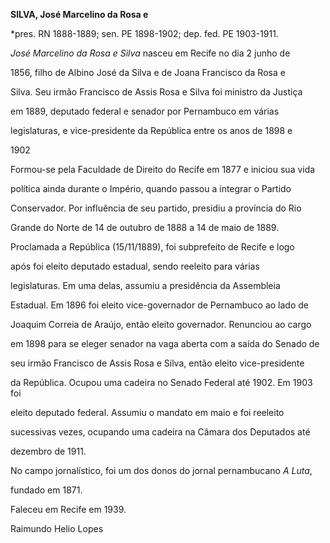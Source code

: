 **SILVA, José Marcelino da Rosa e**



\*pres. RN 1888-1889; sen. PE 1898-1902; dep. fed. PE 1903-1911.



*José Marcelino da Rosa e Silva* nasceu em Recife no dia 2 junho de

1856, filho de Albino José da Silva e de Joana Francisco da Rosa e

Silva. Seu irmão Francisco de Assis Rosa e Silva foi ministro da Justiça

em 1889, deputado federal e senador por Pernambuco em várias

legislaturas, e vice-presidente da República entre os anos de 1898 e

1902



Formou-se pela Faculdade de Direito do Recife em 1877 e iniciou sua vida

política ainda durante o Império, quando passou a integrar o Partido

Conservador. Por influência de seu partido, presidiu a província do Rio

Grande do Norte de 14 de outubro de 1888 a 14 de maio de 1889.



Proclamada a República (15/11/1889), foi subprefeito de Recife e logo

após foi eleito deputado estadual, sendo reeleito para várias

legislaturas. Em uma delas, assumiu a presidência da Assembleia

Estadual. Em 1896 foi eleito vice-governador de Pernambuco ao lado de

Joaquim Correia de Araújo, então eleito governador. Renunciou ao cargo

em 1898 para se eleger senador na vaga aberta com a saída do Senado de

seu irmão Francisco de Assis Rosa e Silva, então eleito vice-presidente

da República. Ocupou uma cadeira no Senado Federal até 1902. Em 1903 foi

eleito deputado federal. Assumiu o mandato em maio e foi reeleito

sucessivas vezes, ocupando uma cadeira na Câmara dos Deputados até

dezembro de 1911.



No campo jornalístico, foi um dos donos do jornal pernambucano *A Luta*,

fundado em 1871.



Faleceu em Recife em 1939.



Raimundo Helio Lopes



